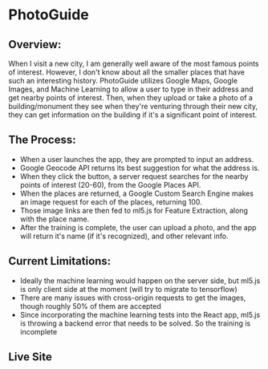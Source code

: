 # PhotoGuide

## Overview:
When I visit a new city, I am generally well aware of the most famous points of interest. However, I don't know about all the smaller places that have such an interesting history. PhotoGuide utilizes Google Maps, Google Images, and Machine Learning to allow a user to type in their address and get nearby points of interest. Then, when they upload or take a photo of a building/monument they see when they're venturing through their new city, they can get information on the building if it's a significant point of interest.


## The Process:
- When a user launches the app, they are prompted to input an address.
- Google Geocode API returns its best suggestion for what the address is.
- When they click the button, a server request searches for the nearby points of interest (20-60), from the Google Places API.
- When the places are returned, a Google Custom Search Engine makes an image request for each of the places, returning 100.
- Those image links are then fed to ml5.js for Feature Extraction, along with the place name.
- After the training is complete, the user can upload a photo, and the app will return it's name (if it's recognized), and other relevant info.

## Current Limitations:
- Ideally the machine learning would happen on the server side, but ml5.js is only client side at the moment (will try to migrate to tensorflow)
- There are many issues with cross-origin requests to get the images, though roughly 50% of them are accepted
- Since incorporating the machine learning tests into the React app, ml5.js is throwing a backend error that needs to be solved. So the training is incomplete


## Live Site
